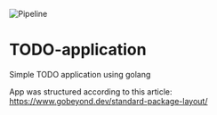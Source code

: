 ![Pipeline](https://github.com/maantos/TODO-application/actions/workflows/audit.yml/badge.svg)
# TODO-application
Simple TODO application using golang


App was structured according to this article:
https://www.gobeyond.dev/standard-package-layout/
